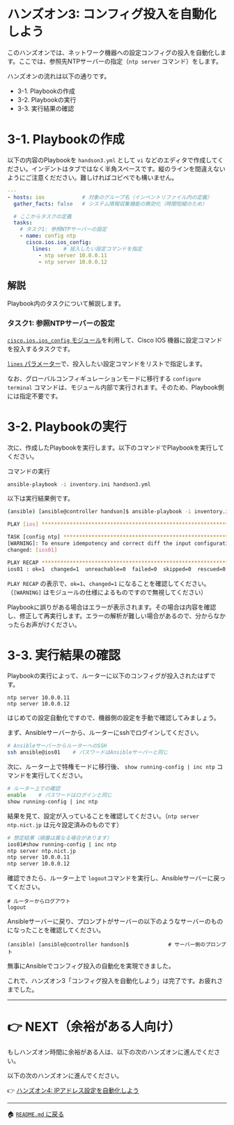 # ハンズオン3: コンフィグ投入を自動化しよう

このハンズオンでは、ネットワーク機器への設定コンフィグの投入を自動化します。ここでは、参照先NTPサーバーの指定（`ntp server` コマンド）をします。

ハンズオンの流れは以下の通りです。

- 3-1. Playbookの作成
- 3-2. Playbookの実行
- 3-3. 実行結果の確認

# 3-1. Playbookの作成

以下の内容のPlaybookを `handson3.yml` として `vi` などのエディタで作成してください。インデントはタブではなく半角スペースです。縦のラインを間違えないようにご注意くだださい。難しければコピペでも構いません。

```yaml
---
- hosts: ios            # 対象のグループ名（インベントリファイル内の定義）
  gather_facts: false   # システム情報収集機能の無効化（時間短縮のため）

  # ここからタスクの定義
  tasks:
    # タスク1: 参照NTPサーバーの設定
    - name: config ntp
      cisco.ios.ios_config:
        lines:    # 投入したい設定コマンドを指定
          - ntp server 10.0.0.11
          - ntp server 10.0.0.12
```

## 解説

Playbook内のタスクについて解説します。

### タスク1: 参照NTPサーバーの設定

[`cisco.ios.ios_config` モジュール](https://docs.ansible.com/ansible/latest/collections/cisco/ios/ios_config_module.html)を利用して、Cisco IOS 機器に設定コマンドを投入するタスクです。

[`lines` パラメーター](https://docs.ansible.com/ansible/latest/collections/cisco/ios/ios_config_module.html#parameter-lines)で、投入したい設定コマンドをリストで指定します。

なお、グローバルコンフィギュレーションモードに移行する `configure terminal` コマンドは、モジュール内部で実行されます。そのため、Playbook側には指定不要です。

# 3-2. Playbookの実行

次に、作成したPlaybookを実行します。以下のコマンドでPlaybookを実行してください。

コマンドの実行
```bash
ansible-playbook -i inventory.ini handson3.yml
```

以下は実行結果例です。

```bash
(ansible) [ansible@controller handson]$ ansible-playbook -i inventory.ini handson3.yml

PLAY [ios] *********************************************************************

TASK [config ntp] **************************************************************
[WARNING]: To ensure idempotency and correct diff the input configuration lines should be similar to how they appear if present in the running configuration on device
changed: [ios01]

PLAY RECAP *********************************************************************
ios01 : ok=1  changed=1  unreachable=0  failed=0  skipped=0  rescued=0  ignored=0   
```

`PLAY RECAP` の表示で、`ok=1`、`changed=1` になることを確認してください。（`[WARNING]` はモジュールの仕様によるものですので無視してください）

Playbookに誤りがある場合はエラーが表示されます。その場合は内容を確認し、修正して再実行します。エラーの解析が難しい場合があるので、分からなかったらお声がけください。


# 3-3. 実行結果の確認

Playbookの実行によって、ルーターに以下のコンフィグが投入されたはずです。

```
ntp server 10.0.0.11
ntp server 10.0.0.12
```

はじめての設定自動化ですので、機器側の設定を手動で確認してみましょう。

まず、Ansibleサーバーから、ルーターにsshでログインしてください。

```bash
# AnsibleサーバーからルーターへのSSH
ssh ansible@ios01    # パスワードはAnsibleサーバーと同じ
```

次に、ルーター上で特権モードに移行後、 `show running-config | inc ntp` コマンドを実行してください。
```bash
# ルーター上での確認
enable    # パスワードはログインと同じ
show running-config | inc ntp
```

結果を見て、設定が入っていることを確認してください。（`ntp server ntp.nict.jp` は元々設定済みのものです）

```bash
# 想定結果（順番は異なる場合があります）
ios01#show running-config | inc ntp
ntp server ntp.nict.jp
ntp server 10.0.0.11
ntp server 10.0.0.12
```

確認できたら、ルーター上で `logout`コマンドを実行し、Ansibleサーバーに戻ってください。
```
# ルーターからログアウト
logout
```

Ansibleサーバーに戻り、プロンプトがサーバーの以下のようなサーバーのものになったことを確認してください。
```
(ansible) [ansible@controller handson]$ 　　　　　　　# サーバー側のプロンプト
```

無事にAnsibleでコンフィグ投入の自動化を実現できました。

これで、ハンズオン3「コンフィグ投入を自動化しよう」は完了です。お疲れさまでした。

---

# 👉 NEXT（余裕がある人向け）

もしハンズオン時間に余裕がある人は、以下の次のハンズオンに進んでください。

以下の次のハンズオンに進んでください。

👉 [ハンズオン4: IPアドレス設定を自動化しよう](./handson4.md)

---

🏠 [`README.md` に戻る](../README.md)